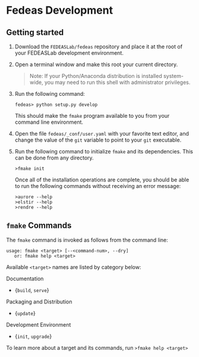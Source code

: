 # Fedeas Development

## Getting started

1. Download the `FEDEASLab/fedeas` repository and place it at the root of your FEDEASLab development environment.
2. Open a terminal window and make this root your current directory.
   > Note: If your Python/Anaconda distribution is installed system-wide, you may need to run this shell with administrator privileges.
3. Run the following command:
   ```shell
   fedeas> python setup.py develop
   ```
   This should make the `fmake` program available to you from your command line environment.

4. Open the file `fedeas/_conf/user.yaml` with your favorite text editor, and change the value of the `git` variable to point to your `git` executable.

5. Run the following command to initialize `fmake` and its dependencies. This can be done from any directory.
   ```shell
   >fmake init
   ```
   Once all of the installation operations are complete, you should be able to run the following commands without receiving an error message:
   ```shell
   >aurore --help
   >elstir --help
   >rendre --help
   ```


## `fmake` Commands

The `fmake` command is invoked as follows from the command line:

```
usage: fmake <target> [--<command-num>, --dry]
   or: fmake help <target>
```

Available `<target>` names are listed by category below:

  Documentation
  -   {`build`, `serve`}

  Packaging and Distribution
  -   {`update`}

  Development Environment
  -   {`init`, `upgrade`}

To learn more about a target and its commands, run `>fmake help <target>`


